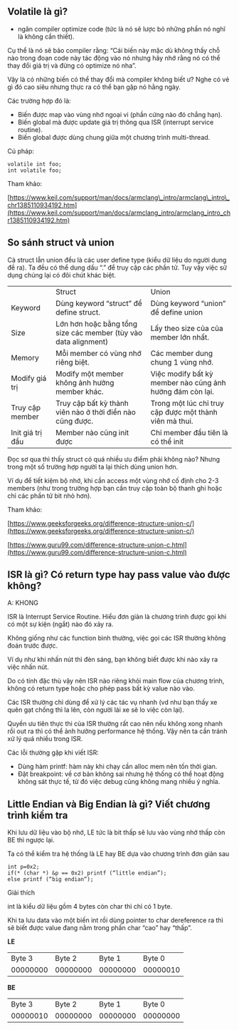 ## Volatile là gì?

- ngăn compiler optimize code (tức là nó sẽ lược bỏ những phần nó nghĩ là không cần thiết).

Cụ thể là nó sẽ bảo compiler rằng: “Cái biến này mặc dù không thấy chỗ nào trong đoạn code này tác động vào nó nhưng hãy nhớ rằng nó có thể thay đổi giá trị và đừng có optimize nó nha”.

Vậy là có những biến có thể thay đổi mà compiler không biết ư? Nghe có vẻ gì đó cao siêu nhưng thực ra có thể bạn gặp nó hằng ngày.

Các trường hợp đó là:

- Biến được map vào vùng nhớ ngoại vi (phần cứng nào đó chẳng hạn).
- Biến global mà được update giá trị thông qua ISR (interrupt service routine).
- Biến global được dùng chung giữa một chương trình multi-thread.

Cú pháp:

```
volatile int foo;
int volatile foo;
```

Tham khảo:

[https://www.keil.com/support/man/docs/armclang\_intro/armclang\_intro\_chr1385110934192.htm](https://www.keil.com/support/man/docs/armclang_intro/armclang_intro_chr1385110934192.htm)

## So sánh struct và union

Cả struct lẫn union đều là các user define type (kiểu dữ liệu do người dung đề ra). Ta đều có thể dung dấu “.” để truy cập các phần tử. Tuy vậy việc sử dụng chúng lại có đôi chút khác biệt.

<table><tbody><tr><td>&nbsp;</td><td>Struct</td><td>Union</td></tr><tr><td>Keyword</td><td>Dùng keyword “struct” để define struct.</td><td>Dùng keyword “union” để define union</td></tr><tr><td>Size</td><td>Lớn hơn hoặc bằng tổng size các member (tùy vào data alignment)</td><td>Lấy theo size của của member lớn nhất.</td></tr><tr><td>Memory</td><td>Mỗi member có vùng nhớ riêng biệt.</td><td>Các member dung chung 1 vùng nhớ.</td></tr><tr><td>Modify giá trị</td><td>Modify một member không ảnh hưởng member khác.</td><td>Việc modify bất kỳ member nào cũng ảnh hưởng đám còn lại.</td></tr><tr><td>Truy cập member</td><td>Truy cập bất kỳ thành viên nào ở thời điển nào cũng được.</td><td>Trong một lúc chỉ truy cập được một thành viên mà thui.</td></tr><tr><td>Init giá trị đầu</td><td>Member nào cũng init được</td><td>Chỉ member đầu tiên là có thể init</td></tr></tbody></table>

Đọc sơ qua thì thấy struct có quá nhiều ưu điểm phải không nào? Nhưng trong một số trường hợp người ta lại thích dùng union hơn.

Ví dụ để tiết kiệm bộ nhớ, khi cần access một vùng nhớ cố định cho 2-3 members (như trong trường hợp bạn cần truy cập toàn bộ thanh ghi hoặc chỉ các phần tử bit nhỏ hơn).

Tham khảo:

[https://www.geeksforgeeks.org/difference-structure-union-c/](https://www.geeksforgeeks.org/difference-structure-union-c/)

[https://www.guru99.com/difference-structure-union-c.html](https://www.guru99.com/difference-structure-union-c.html)

## ISR là gì? Có return type hay pass value vào được không?

A: KHONG

ISR là Interrupt Service Routine. Hiểu đơn giản là chương trình được gọi khi có một sự kiện (ngắt) nào đó xảy ra.

Không giống như các function bình thường, việc gọi các ISR thường không đoán trước được.

Ví dụ như khi nhấn nút thì đèn sáng, bạn không biết được khi nào xảy ra việc nhấn nút.

Do có tính đặc thù vậy nên ISR nào riêng khỏi main flow của chương trình, không có return type hoặc cho phép pass bất kỳ value nào vào.

Các ISR thường chỉ dùng để xử lý các tác vụ nhanh (vd như bạn thấy xe quên gạt chống thì la lên, còn người lái xe sẽ lo việc còn lại).

Quyền ưu tiên thực thi của ISR thường rất cao nên nếu không xong nhanh rồi out ra thì có thể ảnh hưởng performance hệ thống. Vậy nên ta cần tránh xử lý quá nhiều trong ISR.

Các lỗi thường gặp khi viết ISR:

- Dùng hàm printf: hàm này khi chạy cần alloc mem nên tốn thời gian.
- Đặt breakpoint: về cơ bản không sai nhưng hệ thống có thể hoạt động không sát thực tế, từ đó việc debug cũng không mang nhiều ý nghĩa.

## Little Endian và Big Endian là gì? Viết chương trình kiểm tra

Khi lưu dữ liệu vào bộ nhớ, LE tức là bit thấp sẽ lưu vào vùng nhớ thấp còn BE thì ngược lại.

Ta có thể kiểm tra hệ thống là LE hay BE dựa vào chương trình đơn giản sau

```
int p=0x2; 
if(* (char *) &p == 0x2) printf (“little endian”); 
else printf (“big endian”);
```

Giải thích

int là kiểu dữ liệu gồm 4 bytes còn char thì chỉ có 1 byte.

Khi ta lưu data vào một biến int rồi dùng pointer to char dereference ra thì sẽ biết được value đang nằm trong phần char “cao” hay “thấp”.

**LE**

<table><tbody><tr><td>Byte 3</td><td>Byte 2</td><td>Byte 1</td><td>Byte 0</td></tr><tr><td>00000000</td><td>00000000</td><td>00000000</td><td><span>00000010</span></td></tr></tbody></table>

**BE**

<table><tbody><tr><td>Byte 3</td><td>Byte 2</td><td>Byte 1</td><td>Byte 0</td></tr><tr><td><span>00000010</span></td><td>00000000</td><td>00000000</td><td>00000000</td></tr></tbody></table>
